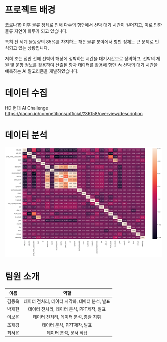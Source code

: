 # 프로젝트 배경
코로나19 이후 물류 정체로 인해 다수의 항만에서 선박 대기 시간이 길어지고, 이로 인한 물류 지연이 화두가 되고 있습니다. 

특히 전 세계 물동량의 85%를 차지하는 해운 물류 분야에서 항만 정체는 큰 문제로 인식되고 있는 상황입니다. 

저희 조는 접안 전에 선박이 해상에 정박하는 시간을 대기시간으로 정의하고, 선박의 제원 및 운항 정보를 활용하여 산출된 항차 데이터를 활용해 항만 內 선박의 대기 시간을 예측하는 AI 알고리즘을 개발하였습니다.

# 데이터 수집
HD 현대 AI Challenge   https://dacon.io/competitions/official/236158/overview/description

# 데이터 분석
![히트맵](heatmap.png)

# 팀원 소개
| 이름 | 역할 |
|:-:|:-:|
|김동욱|데이터 전처리,    데이터 시각화,   데이터 분석,   발표|
|박재현|데이터 전처리,    데이터 분석,   PPT제작,    발표|
|이보윤|데이터 전처리,    데이터 분석,   총괄 지휘|
|조재경|데이터 분석,   PPT제작,   발표|
|최서윤|데이터 분석,   문서 작업|
